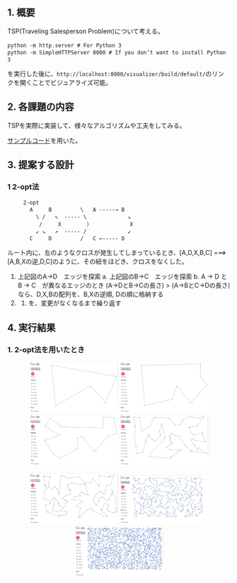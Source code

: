 ## 1. 概要

TSP(Traveling Salesperson Problem)について考える。

```
python -m http.server # For Python 3
python -m SimpleHTTPServer 8000 # If you don’t want to install Python 3
```

を実行した後に、`http://localhost:8000/visualizer/build/default/`のリンクを開くことでビジュアライズ可能。

## 2. 各課題の内容

TSPを実際に実装して、様々なアルゴリズムや工夫をしてみる。

[サンプルコード](https://github.com/hayatoito/google-step-tsp)を用いた。

## 3. 提案する設計

### 1 2-opt法

```(python)
     2-opt
       A     B         \   A -----→ B
         \ /   ↖  ----- \             ↘
          /     X        〉            X 
         ↙ ↘   ↗  ----- /             ↙
       C     D         /   C ←----- D
```

ルート内に、左のようなクロスが発生してしまっているとき、[A,D,X,B,C] ===> [A,B,Xの逆,D,C]のように、その紐をほどき、クロスをなくした。

1. 上記図のA->D　エッジを探索
   a. 上記図のB->C　エッジを探索
   b. A -> D とB -> C　が異なるエッジのとき
   (A->DとB->Cの長さ) > (A->BとC->Dの長さ)なら、D,X,Bの配列を、B,Xの逆順, Dの順に格納する
2. 1. を、変更がなくなるまで繰り返す

## 4. 実行結果

### 1. 2-opt法を用いたとき

<!-- 1行目：4枚 -->

<p align="center">
  <img src="Image/2opt_0.png" width="200"/>
  <img src="Image/2opt_1.png" width="200"/>
  <img src="Image/2opt_2.png" width="200"/>
  <img src="Image/2opt_3.png" width="200"/>
</p>

<!-- 2行目：3枚 -->

<p align="center">
  <img src="Image/2opt_4.png" width="200"/>
  <img src="Image/2opt_5.png" width="200"/>
  <img src="Image/2opt_6.png" width="200"/>
</p>
